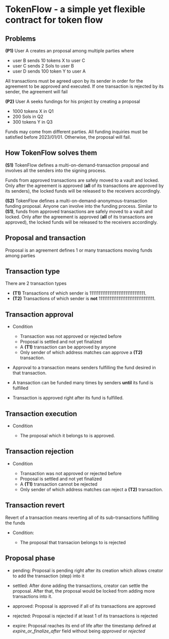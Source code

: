 
# TokenFlow - a simple yet flexible contract for token flow

## Problems

**(P1)** User A creates an proposal among multiple parties where
  - user B sends 10 tokens X to user C
  - user C sends 2 Sols to user B
  - user D sends 100 token Y to user A

  All transactions must be agreed upon by its sender in order for the agreement to be approved and executed. If one transaction is rejected by its sender, the agreement will fail

**(P2)** User A seeks fundings for his project by creating a proposal
  - 1000 tokens X in Q1
  - 200 Sols in Q2
  - 300 tokens Y in Q3

  Funds may come from different parties. All funding inquiries must be satisfied before 2023/01/01. Otherwise, the proposal will fail.

## How TokenFlow solves them

**(S1)** TokenFlow defines a multi-on-demand-transaction proposal and involves all the senders into the signing process.

Funds from approved transactions are safely moved to a vault and locked. Only after the agreement is approved (**all** of its transactions are approved by its senders), the locked funds will be released to the receivers accordingly.

**(S2)** TokenFlow defines a multi-on-demand-anonymous-transaction funding proposal. Anyone can involve into the funding process. Similar to **(S1)**, funds from approved transactions are safely moved to a vault and locked. Only after the agreement is approved (**all** of its transactions are approved), the locked funds will be released to the receivers accordingly.


## Proposal and transaction

Proposal is an agreement defines 1 or many transactions moving funds among parties


## Transaction type

There are 2 transaction types

- **(T1)** Transactions of which sender is 1111111111111111111111111111111.
- **(T2)** Transactions of which sender is **not** 1111111111111111111111111111111.


## Transaction approval

- Condition

  - Transaction was not approved or rejected before
  - Proposal is settled and not yet finalized
  - A **(T1)** transaction can be approved by anyone
  - Only sender of which address matches can approve a **(T2)** transaction.


- Approval to a transaction means senders fulfilling the fund desired in that transaction.

- A transaction can be funded many times by senders **until** its fund is fulfilled

- Transaction is approved right after its fund is fulfilled.


## Transaction execution

- Condition

  - The proposal which it belongs to is approved.

## Transaction rejection

- Condition

  - Transaction was not approved or rejected before
  - Proposal is settled and not yet finalized
  - A **(T1)** transaction cannot be rejected
  - Only sender of which address matches can reject a **(T2)** transaction.

## Transaction revert

Revert of a transaction means reverting all of its sub-transactions fulfilling the funds

- Condition:

  - The proposal that transacion belongs to is rejected



## Proposal phase
- pending: Proposal is pending right after its creation which allows creator to add the transaction (step) into it

- settled: After done adding the transactions, creator can settle the proposal. After that, the proposal would be locked from adding more transactions into it.

- approved: Proposal is approved if all of its transactions are approved

- rejected: Proposal is rejected if at least 1 of its transactions is rejected

- expire: Proposal reaches its end of life after the timestamp defined at *expire_or_finalize_after* field without being *approved* or *rejected*



